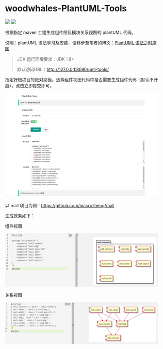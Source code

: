 # woodwhales-PlantUML-Tools

[![](https://img.shields.io/badge/Author-woodwhales-green.svg)](https://woodwhales.cn/) ![](https://img.shields.io/badge/License-GPL%203.0-orange.svg)

根据指定 maven 工程生成组件图及模块关系视图的 plantUML 代码。

说明：plantUML 语法学习及安装，请移步至笔者的博文：[PlantUML 语法之时序图](https://woodwhales.cn/2019/01/13/017/)

> JDK 运行环境要求：JDK 1.8+
>
> 默认访问URL：http://127.0.0.1:8086/uml-tools/

指定好根项目的绝对路径，选择组件视图代码中是否需要生成组件代码（默认不开启），点击立即提交即可。

![](doc/images/01.png)

以 mall 项目为例：https://github.com/macrozheng/mall

生成效果如下：

组件视图

![](doc/images/02.png)

关系视图

![](doc/images/03.png)